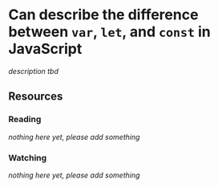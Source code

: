 # Can describe the difference between `var`, `let`, and `const` in JavaScript

_description tbd_

## Resources

### Reading

_nothing here yet, please add something_

### Watching

_nothing here yet, please add something_
